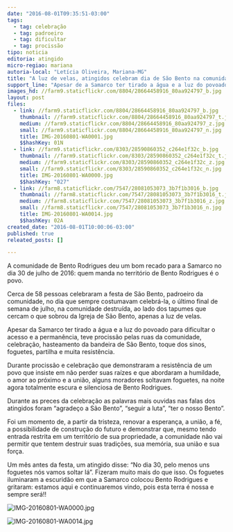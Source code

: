 ```yaml
---
date: "2016-08-01T09:35:51-03:00"
tags:
  - tag: celebração
  - tag: padroeiro
  - tag: dificultar
  - tag: procissão
tipo: noticia
editoria: atingido
micro-regiao: mariana
autoria-local: "Letícia Oliveira, Mariana-MG"
title: "A luz de velas, atingidos celebram dia de São Bento na comunidade destruída\n"
support_line: "Apesar de a Samarco ter tirado a água e a luz do povoado para dificultar o acesso e a permanência, teve procissão pelas ruas da comunidade."
images_hd: //farm9.staticflickr.com/8804/28664458916_80aa924797_b.jpg
layout: post
files:
  - link: //farm9.staticflickr.com/8804/28664458916_80aa924797_b.jpg
    thumbnail: //farm9.staticflickr.com/8804/28664458916_80aa924797_t.jpg
    medium: //farm9.staticflickr.com/8804/28664458916_80aa924797_z.jpg
    small: //farm9.staticflickr.com/8804/28664458916_80aa924797_n.jpg
    title: IMG-20160801-WA0001.jpg
    $$hashKey: 01N
  - link: //farm9.staticflickr.com/8303/28590860352_c264e1f32c_b.jpg
    thumbnail: //farm9.staticflickr.com/8303/28590860352_c264e1f32c_t.jpg
    medium: //farm9.staticflickr.com/8303/28590860352_c264e1f32c_z.jpg
    small: //farm9.staticflickr.com/8303/28590860352_c264e1f32c_n.jpg
    title: IMG-20160801-WA0000.jpg
    $$hashKey: "027"
  - link: //farm8.staticflickr.com/7547/28081053073_3b7f1b3016_b.jpg
    thumbnail: //farm8.staticflickr.com/7547/28081053073_3b7f1b3016_t.jpg
    medium: //farm8.staticflickr.com/7547/28081053073_3b7f1b3016_z.jpg
    small: //farm8.staticflickr.com/7547/28081053073_3b7f1b3016_n.jpg
    title: IMG-20160801-WA0014.jpg
    $$hashKey: 02A
created_date: "2016-08-01T10:00:06-03:00"
published: true
releated_posts: []

---
```

<p>A comunidade de Bento Rodrigues deu um bom recado para a Samarco no dia 30 de julho de 2016: quem manda no territ&oacute;rio de Bento Rodrigues &eacute; o povo.&nbsp;</p>

<p>Cerca de 58 pessoas celebraram a festa de S&atilde;o Bento, padroeiro da comunidade, no dia que sempre costumavam celebr&aacute;-la, o &uacute;ltimo final de semana de julho, na comunidade destru&iacute;da, ao lado dos tapumes que cercam o que sobrou da Igreja de S&atilde;o Bento, apenas a luz de velas.</p>

<p>Apesar da Samarco ter tirado a &aacute;gua e a luz do povoado para dificultar o acesso e a perman&ecirc;ncia, teve prociss&atilde;o pelas ruas da comunidade, celebra&ccedil;&atilde;o, hasteamento da bandeira de S&atilde;o Bento, toque dos sinos, foguetes, partilha e muita resist&ecirc;ncia.</p>

<p>Durante prociss&atilde;o e celebra&ccedil;&atilde;o que demonstraram a resist&ecirc;ncia de um povo que insiste em n&atilde;o perder suas ra&iacute;zes e que abordaram a humildade, o amor ao pr&oacute;ximo e a uni&atilde;o, alguns moradores soltavam foguetes, na noite agora totalmente escura e silenciosa de Bento Rodrigues.</p>

<p>Durante as preces da celebra&ccedil;&atilde;o as palavras mais ouvidas nas falas dos atingidos foram &ldquo;agrade&ccedil;o a S&atilde;o Bento&rdquo;, &ldquo;seguir a luta&rdquo;, &ldquo;ter o nosso Bento&rdquo;.</p>

<p>Foi um momento de, a partir da tristeza, renovar a esperan&ccedil;a, a uni&atilde;o, a f&eacute;, a possibilidade de constru&ccedil;&atilde;o do futuro e demonstrar que, mesmo tendo entrada restrita em um territ&oacute;rio de sua propriedade, a comunidade n&atilde;o vai permitir que tentem destruir suas tradi&ccedil;&otilde;es, sua mem&oacute;ria, sua uni&atilde;o e sua for&ccedil;a.</p>

<p>Um m&ecirc;s antes da festa, um atingido disse: &ldquo;No dia 30, pelo menos uns foguetes n&oacute;s vamos soltar l&aacute;&rdquo;. Fizeram muito mais do que isso. Os foguetes iluminaram a escurid&atilde;o em que a Samarco colocou Bento Rodrigues e gritaram: estamos aqui e continuaremos vindo, pois esta terra &eacute; nossa e sempre ser&aacute;!!</p>

<p><img alt="IMG-20160801-WA0000.jpg" src="//farm9.staticflickr.com/8303/28590860352_c264e1f32c_b.jpg" /></p>

<p><img alt="IMG-20160801-WA0014.jpg" src="//farm8.staticflickr.com/7547/28081053073_3b7f1b3016_b.jpg" /></p>
